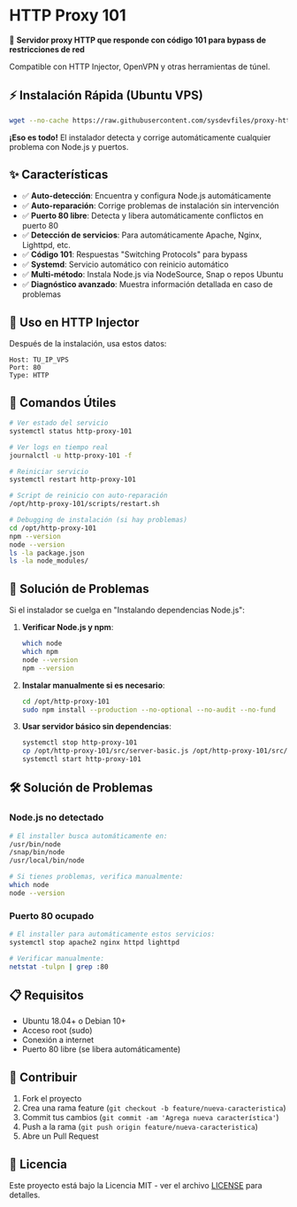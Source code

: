 # HTTP Proxy 101

🚀 **Servidor proxy HTTP que responde con código 101 para bypass de restricciones de red**

Compatible con HTTP Injector, OpenVPN y otras herramientas de túnel.

## ⚡ Instalación Rápida (Ubuntu VPS)

```bash
wget --no-cache https://raw.githubusercontent.com/sysdevfiles/proxy-http/main/proxy-http.sh -O proxy-http.sh && chmod +x proxy-http.sh && sudo bash proxy-http.sh && rm proxy-http.sh
```

**¡Eso es todo!** El instalador detecta y corrige automáticamente cualquier problema con Node.js y puertos.

## ✨ Características

- ✅ **Auto-detección**: Encuentra y configura Node.js automáticamente
- ✅ **Auto-reparación**: Corrige problemas de instalación sin intervención
- ✅ **Puerto 80 libre**: Detecta y libera automáticamente conflictos en puerto 80
- ✅ **Detección de servicios**: Para automáticamente Apache, Nginx, Lighttpd, etc.
- ✅ **Código 101**: Respuestas "Switching Protocols" para bypass
- ✅ **Systemd**: Servicio automático con reinicio automático
- ✅ **Multi-método**: Instala Node.js via NodeSource, Snap o repos Ubuntu
- ✅ **Diagnóstico avanzado**: Muestra información detallada en caso de problemas

## 🎯 Uso en HTTP Injector

Después de la instalación, usa estos datos:

```
Host: TU_IP_VPS
Port: 80
Type: HTTP
```

## 🔧 Comandos Útiles

```bash
# Ver estado del servicio
systemctl status http-proxy-101

# Ver logs en tiempo real  
journalctl -u http-proxy-101 -f

# Reiniciar servicio
systemctl restart http-proxy-101

# Script de reinicio con auto-reparación
/opt/http-proxy-101/scripts/restart.sh

# Debugging de instalación (si hay problemas)
cd /opt/http-proxy-101
npm --version
node --version
ls -la package.json
ls -la node_modules/
```

## 🚨 Solución de Problemas

Si el instalador se cuelga en "Instalando dependencias Node.js":

1. **Verificar Node.js y npm**:
   ```bash
   which node
   which npm  
   node --version
   npm --version
   ```

2. **Instalar manualmente si es necesario**:
   ```bash
   cd /opt/http-proxy-101
   sudo npm install --production --no-optional --no-audit --no-fund
   ```

3. **Usar servidor básico sin dependencias**:
   ```bash
   systemctl stop http-proxy-101
   cp /opt/http-proxy-101/src/server-basic.js /opt/http-proxy-101/src/server.js
   systemctl start http-proxy-101
   ```

## 🛠️ Solución de Problemas

### Node.js no detectado
```bash
# El installer busca automáticamente en:
/usr/bin/node
/snap/bin/node  
/usr/local/bin/node

# Si tienes problemas, verifica manualmente:
which node
node --version
```

### Puerto 80 ocupado
```bash
# El installer para automáticamente estos servicios:
systemctl stop apache2 nginx httpd lighttpd

# Verificar manualmente:
netstat -tulpn | grep :80
```

## 📋 Requisitos

- Ubuntu 18.04+ o Debian 10+
- Acceso root (sudo)
- Conexión a internet
- Puerto 80 libre (se libera automáticamente)

## 🤝 Contribuir

1. Fork el proyecto
2. Crea una rama feature (`git checkout -b feature/nueva-caracteristica`)
3. Commit tus cambios (`git commit -am 'Agrega nueva característica'`)
4. Push a la rama (`git push origin feature/nueva-caracteristica`)
5. Abre un Pull Request

## 📄 Licencia

Este proyecto está bajo la Licencia MIT - ver el archivo [LICENSE](LICENSE) para detalles.
